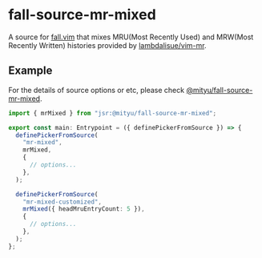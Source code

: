 # fall-source-mr-mixed

A source for [fall.vim](https://github.com/vim-fall/fall.vim) that mixes MRU(Most Recently Used) and MRW(Most Recently Written) histories provided by [lambdalisue/vim-mr](https://github.com/lambdalisue/vim-mr).

## Example

For the details of source options or etc, please check [@mityu/fall-source-mr-mixed](https://jsr.io/@mityu/fall-source-mr-mixed).

```typescript
import { mrMixed } from "jsr:@mityu/fall-source-mr-mixed";

export const main: Entrypoint = ({ definePickerFromSource }) => {
  definePickerFromSource(
    "mr-mixed",
    mrMixed,
    {
      // options...
    },
  );

  definePickerFromSource(
    "mr-mixed-customized",
    mrMixed({ headMruEntryCount: 5 }),
    {
      // options...
    },
  );
};
```
